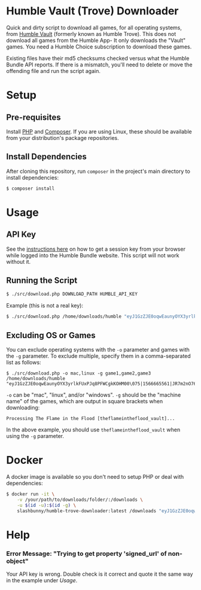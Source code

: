 # Humble Vault (Trove) Downloader

Quick and dirty script to download all games, for all operating
systems, from [Humble Vault](https://www.humblebundle.com/membership/collection) (formerly
known as Humble Trove). This does not download all games from the Humble App- It
only downloads the "Vault" games. You need a Humble Choice subscription to
download these games.

Existing files have their md5 checksums checked versus what the Humble Bundle API
reports. If there is a mismatch, you'll need to delete or move the offending
file and run the script again.

# Setup

## Pre-requisites

Install [PHP](https://www.php.net/) and [Composer](https://getcomposer.org/). If
you are using Linux, these should be available from your distribution's package
repositories.

## Install Dependencies

After cloning this repository, run `composer` in the project's main directory
 to install dependencies:

```bash
$ composer install
```

# Usage

## API Key

See the [instructions here](https://github.com/talonius/hb-downloader/wiki/Using-Session-Information-From-Windows-For-hb-downloader) on
how to get a session key from your browser while logged into the Humble Bundle website. This script will not work without
it.

## Running the Script

```bash
$ ./src/download.php DOWNLOAD_PATH HUMBLE_API_KEY
```

Example (this is not a real key):

```bash
$ ./src/download.php /home/downloads/humble "eyJ1GzZJE0oqwEaunyOYX3yrlkFUxPJq8PFWCgkKOHM00\075|1566665561|JR7m2nO769sO2Je4C2fE"
```

## Excluding OS or Games

You can exclude operating systems with the `-o` parameter and games with the `-g`
parameter. To exclude multiple, specify them in a comma-separated list as follows:

```
$ ./src/download.php -o mac,linux -g game1,game2,game3 /home/downloads/humble "eyJ1GzZJE0oqwEaunyOYX3yrlkFUxPJq8PFWCgkKOHM00\075|1566665561|JR7m2nO769sO2Je4C2fE"
```

`-o` can be "mac", "linux", and/or "windows". `-g` should be the "machine name"
of the games, which are output in square brackets when downloading:

```
Processing The Flame in the Flood [theflameintheflood_vault]...
```

In the above example, you should use `theflameintheflood_vault` when using the
`-g` parameter.

# Docker

A docker image is available so you don't need to setup PHP or deal with
dependencies:

```bash
$ docker run -it \
    -v /your/path/to/downloads/folder/:/downloads \
    -u $(id -u):$(id -g) \
    slashbunny/humble-trove-downloader:latest /downloads "eyJ1GzZJE0oqwEaunyOYX3yrlkFUxPJq8PFWCgkKOHM00\075|1566665561|JR7m2nO769sO2Je4C2fE"
```

# Help

### Error Message: "Trying to get property 'signed_url' of non-object"

Your API key is wrong. Double check is it correct and quote it the same way in the example under *Usage*.


